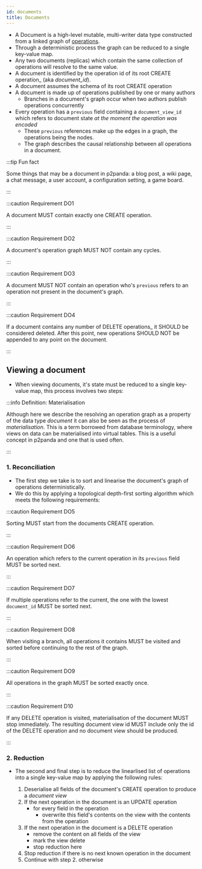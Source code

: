 ```yaml
---
id: documents
title: Documents
---
```


- A Document is a high-level mutable, multi-writer data type constructed from a linked graph of [operations][operations].
- Through a deterministic process the graph can be reduced to a single key-value map.
- Any two documents (replicas) which contain the same collection of operations will resolve to the same value.
- A document is identified by the operation id of its root CREATE operation_ (aka _document_id_).
- A document assumes the schema of its root CREATE operation
- A document is made up of operations published by one or many authors
  - Branches in a document's graph occur when two authors publish operations concurrently
- Every operation has a `previous` field containing a `document_view_id` which refers to document state _at the moment the operation was encoded_
  - These `previous` references make up the edges in a graph, the operations being the nodes.
  - The graph describes the causal relationship between all operations in a document.

:::tip Fun fact

Some things that may be a document in p2panda: a blog post, a wiki page, a chat message, a user account, a configuration setting, a game board.

:::

:::caution Requirement DO1

A document MUST contain exactly one CREATE operation.

:::

:::caution Requirement DO2

A document's operation graph MUST NOT contain any cycles.

:::

:::caution Requirement DO3

A document MUST NOT contain an operation who's `previous` refers to an operation not present in the document's graph.

:::

:::caution Requirement DO4

If a document contains any number of DELETE operations_ it SHOULD be considered deleted. After this point, new operations
SHOULD NOT be appended to any point on the document.

:::

## Viewing a document

- When viewing documents, it's state must be reduced to a single key-value map, this process involves two steps:

:::info Definition: Materialisation

Although here we describe the resolving an operation graph as a property of the data type _document_ it can also be seen as the process of _materialisation_. This is a term borrowed from database terminology, where views on data can be materialised into virtual tables. This is a useful concept in p2panda and one that is used often.  

:::

### 1. Reconciliation

- The first step we take is to sort and linearise the document's graph of operations deterministically.
- We do this by applying a topological depth-first sorting algorithm which meets the following requirements:

:::caution Requirement DO5

Sorting MUST start from the documents CREATE operation.

:::

:::caution Requirement DO6

An operation which refers to the current operation in its `previous` field MUST be sorted next.

:::

:::caution Requirement DO7

If multiple operations refer to the current, the one with the lowest `document_id` MUST be sorted next.

:::

:::caution Requirement DO8

When visiting a branch, all operations it contains MUST be visited and sorted before continuing to the rest of the graph.

:::

:::caution Requirement DO9

All operations in the graph MUST be sorted exactly once.

:::

:::caution Requirement D10

If any DELETE operation is visited, materialisation of the document MUST stop immediately. The resulting document view id MUST include
only the id of the DELETE operation and no document view should be produced.

:::

### 2. Reduction

- The second and final step is to reduce the linearlised list of operations into a single key-value map by applying the following rules:

  1. Deserialise all fields of the document's CREATE operation to produce a _document view_
  2. If the next operation in the document is an UPDATE operation
     - for every field in the operation
       - overwrite this field's contents on the view with the contents from the operation
  3. If the next operation in the document is a DELETE operation
     - remove the content on all fields of the view
     - mark the view delete
     - stop reduction here
  4. Stop reduction if there is no next known operation in the document
  5. Continue with step 2. otherwise

[operations]: /specification/data-types/operations
